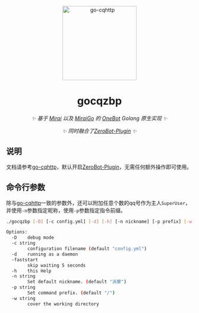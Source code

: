 <p align="center">
  <a href="https://ishkong.github.io/go-cqhttp-docs/">
    <img src="https://user-images.githubusercontent.com/25968335/120111974-8abef880-c139-11eb-99cd-fa928348b198.png" width="200" height="200" alt="go-cqhttp">
  </a>
</p>

<div align="center">

# gocqzbp

_✨ 基于 [Mirai](https://github.com/mamoe/mirai) 以及 [MiraiGo](https://github.com/Mrs4s/MiraiGo) 的 [OneBot](https://github.com/howmanybots/onebot/blob/master/README.md) Golang 原生实现 ✨_  

_✨ 同时融合了[ZeroBot-Plugin](https://github.com/FloatTech/ZeroBot-Plugin) ✨_  

</div>


## 说明
文档请参考[go-cqhttp](https://github.com/Mrs4s/go-cqhttp)，默认开启[ZeroBot-Plugin](https://github.com/FloatTech/ZeroBot-Plugin)，无需任何额外操作即可使用。

## 命令行参数
除与[go-cqhttp](https://github.com/Mrs4s/go-cqhttp)一致的参数外，还可以附加任意个数的qq号作为主人`SuperUser`，并使用`-n`参数指定昵称，使用`-p`参数指定指令前缀。
```bash
./gocqzbp [-D] [-c config.yml] [-d] [-h] [-n nickname] [-p prefix] [-w] [-faststart] [key xxxx] qq1 qq2 qq3 ...

Options:
  -D    debug mode
  -c string
        configuration filename (default "config.yml")
  -d    running as a daemon
  -faststart
        skip waiting 5 seconds
  -h    this Help
  -n string
        Set default nickname. (default "派蒙")
  -p string
        Set command prefix. (default "/")
  -w string
        cover the working directory
```
